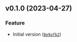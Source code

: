 <!--next-version-placeholder-->

## v0.1.0 (2023-04-27)
### Feature
* Initial version ([`8e9afb2`](https://github.com/202021013/bts/commit/8e9afb2b3e5d968ffe09ffe9df35174731e8602c))
